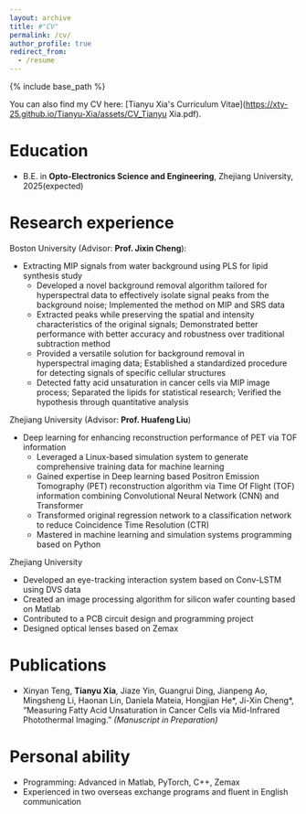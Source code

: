 ```yaml
---
layout: archive
title: #"CV"
permalink: /cv/
author_profile: true
redirect_from:
  - /resume
---
```


{% include base_path %}

You can also find my CV here: [Tianyu Xia's Curriculum Vitae](https://xty-25.github.io/Tianyu-Xia/assets/CV_Tianyu Xia.pdf).

Education
======
* B.E. in **Opto-Electronics Science and Engineering**, Zhejiang University, 2025(expected)

Research experience
======
Boston University (Advisor: **Prof. Jixin Cheng**):
  * Extracting MIP signals from water background using PLS for lipid synthesis study
    * Developed a novel background removal algorithm tailored for hyperspectral data to effectively isolate signal peaks from the background noise; Implemented the method on MIP and SRS data
    * Extracted peaks while preserving the spatial and intensity characteristics of the original signals; Demonstrated better performance with better accuracy and robustness over traditional subtraction method
    * Provided a versatile solution for background removal in hyperspectral imaging data; Established a standardized procedure for detecting signals of specific cellular structures
    * Detected fatty acid unsaturation in cancer cells via MIP image process; Separated the lipids for statistical research; Verified the hypothesis through quantitative analysis
  
Zhejiang University (Advisor: **Prof. Huafeng Liu**)
  * Deep learning for enhancing reconstruction performance of PET via TOF information
    * Leveraged a Linux-based simulation system to generate comprehensive training data for machine learning
    * Gained expertise in Deep learning based Positron Emission Tomography (PET) reconstruction algorithm via Time Of Flight (TOF) information combining Convolutional Neural Network (CNN) and Transformer
    * Transformed original regression network to a classification network to reduce Coincidence Time Resolution (CTR)
    * Mastered in machine learning and simulation systems programming based on Python

Zhejiang University 
  * Developed an eye-tracking interaction system based on Conv-LSTM using DVS data
  * Created an image processing algorithm for silicon wafer counting based on Matlab
  * Contributed to a PCB circuit design and programming project
  * Designed optical lenses based on Zemax 
  
Publications
======
  * Xinyan Teng, **Tianyu Xia**, Jiaze Yin, Guangrui Ding, Jianpeng Ao, Mingsheng Li, Haonan Lin, Daniela Mateia, Hongjian He\*, Ji-Xin Cheng\*, “Measuring Fatty Acid Unsaturation in Cancer Cells via Mid-Infrared Photothermal Imaging.” *(Manuscript in Preparation)*

Personal ability 
======
  * Programming: Advanced in Matlab, PyTorch, C++, Zemax
  * Experienced in two overseas exchange programs and fluent in English communication
